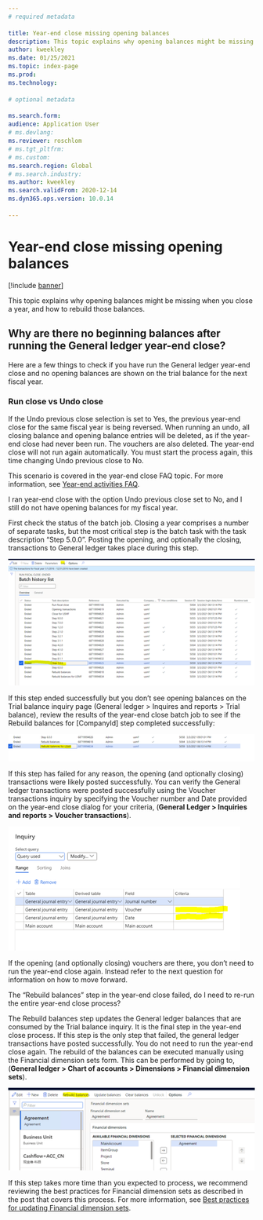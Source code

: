 ```yaml
---
# required metadata

title: Year-end close missing opening balances 
description: This topic explains why opening balances might be missing when you close a year, and how to rebuild those balances.
author: kweekley
ms.date: 01/25/2021
ms.topic: index-page
ms.prod: 
ms.technology: 

# optional metadata

ms.search.form: 
audience: Application User
# ms.devlang: 
ms.reviewer: roschlom
# ms.tgt_pltfrm: 
# ms.custom: 
ms.search.region: Global 
# ms.search.industry: 
ms.author: kweekley
ms.search.validFrom: 2020-12-14
ms.dyn365.ops.version: 10.0.14

---
```


# Year-end close missing opening balances

[!include [banner](../includes/banner.md)]

This topic explains why opening balances might be missing when you close a year, and how to rebuild those balances.

## Why are there no beginning balances after running the General ledger year-end close? 

Here are a few things to check if you have run the General ledger year-end close and no opening balances are shown on the trial balance for the next fiscal year.

### Run close vs Undo close

If the Undo previous close selection is set to Yes, the previous year-end close for the same fiscal year is being reversed. When running an undo, all closing balance and opening balance entries will be deleted, as if the year-end close had never been run. The vouchers are also deleted. The year-end close will not run again automatically. You must start the process again, this time changing Undo previous close to No.

This scenario is covered in the year-end close FAQ topic. For more information, see [Year-end activities FAQ](faq-year-end-activities.md).

I ran year-end close with the option Undo previous close set to No, and I still do not have opening balances for my fiscal year.

First check the status of the batch job.  Closing a year comprises a number of separate tasks, but the most critical step is the batch task with the task description “Step 5.0.0”.  Posting the opening, and optionally the closing, transactions to General ledger takes place during this step. 

[![Batch history list](./media/yec-mssng-open-blnces-01.png)](./media/yec-mssng-open-blnces-01.png)

If this step ended successfully but you don’t see opening balances on the Trial balance inquiry page (General ledger > Inquires and reports > Trial balance), review the results of the year-end close batch job to see if the Rebuild balances for [CompanyId] step completed successfully:

[![Results of year-end close batch job](./media/yec-mssng-open-blnces-02.png)](./media/yec-mssng-open-blnces-02.png)

If this step has failed for any reason, the opening (and optionally closing) transactions were likely posted successfully. You can verify the General ledger transactions were posted successfully using the Voucher transactions inquiry by specifying the Voucher number and Date provided on the year-end close dialog for your criteria, (**General Ledger > Inquiries and reports > Voucher transactions**).

[![Voucher transactions inquiry](./media/yec-mssng-open-blnces-03.png)](./media/yec-mssng-open-blnces-03.png)

If the opening (and optionally closing) vouchers are there, you don’t need to run the year-end close again. Instead refer to the next question for information on how to move forward.

The “Rebuild balances” step in the year-end close failed, do I need to re-run the entire year-end close process?

The Rebuild balances step updates the General ledger balances that are consumed by the Trial balance inquiry.  It is the final step in the year-end close process.  If this step is the only step that failed, the general ledger transactions have posted successfully.  You do not need to run the year-end close again. The rebuild of the balances can be executed manually using the Financial dimension sets form.  This can be performed by going to, (**General ledger > Chart of accounts > Dimensions > Financial dimension sets**).

[![Rebuild balances button on Financial dimension sets page](./media/yec-mssng-open-blnces-04.png)](./media/yec-mssng-open-blnces-04.png)

If this step takes more time than you expected to process, we recommend reviewing the best practices for Financial dimension sets as described in the post that covers this process. For more information, see [Best practices for updating Financial dimension sets](https://community.dynamics.com/365/financeandoperations/b/dynamics-365-finance-blog/posts/best-practices-for-updating-financial-dimension-set-dimension-sets). 

